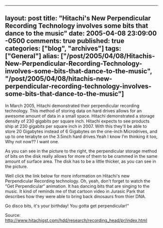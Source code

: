   ---
  layout: post
  title: "Hitachi's New Perpendicular Recording Technology involves some bits that dance to the music"
  date: 2005-04-08 23:09:00 -0500
  comments: true
  published: true
  categories: ["blog", "archives"]
  tags: ["General"]
  alias: ["/post/2005/04/08/Hitachis-New-Perpendicular-Recording-Technology-involves-some-bits-that-dance-to-the-music", "/post/2005/04/08/hitachis-new-perpendicular-recording-technology-involves-some-bits-that-dance-to-the-music"]
  ---
<!-- more -->
<p>In March 2005, Hitachi demonstrated their perpendicular recording technology. This method of storing data on hard drives allows for an awesome amount of data in a small space. Hitachi demonstrated a storage density of 230 gigabits per square inch. Hitachi expects to see products ship at 230 gigabits per square inch in 2007. With this they'll be able to store 20 Gigabytes instead of 6 Gigabytes on the one-inch Microdrives, and up to one terabyte on the 3.5inch hard drives.Yeah I know I'm thinking it too, Why not now?? I want one.</p>
<p>As you can see in the picture to the right, the perpendicular storage method of bits on the disk really allows for more of them to be crammed in the same amount of surface area. The disk has to be a little thicker, as you can see in the picture.</p>
<p>Well click the link below for more information on Hitachi's new Perpendicular Recording technology. Oh, yeah, don't forget to watch the &ldquo;Get Perpendicular&ldquo; animation. It has dancing bits that are singing to the music. It kind of reminds me of that cartoon video in Jurasic Park that describes how they were able to bring back dinosaurs from thier DNA.</p>
<p>Go disco bits, it's your birthday! You gotta get perpendicular!&ldquo;</p>
<p>Source: <a href="http://www.hitachigst.com/hdd/research/recording_head/pr/index.html">http://www.hitachigst.com/hdd/research/recording_head/pr/index.html</a></p>
